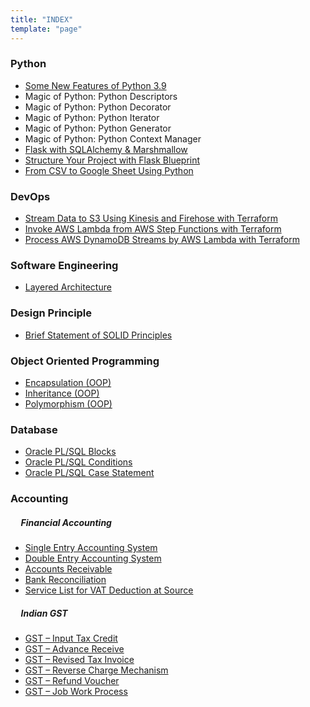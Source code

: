 ```yaml
---
title: "INDEX"
template: "page"
---
```


### Python
* [Some New Features of Python 3.9](http://nahidsaikat.com/blog/some-new-features-of-python-3.9/ "Some New Features of Python 3.9")
* Magic of Python: Python Descriptors
* Magic of Python: Python Decorator
* Magic of Python: Python Iterator
* Magic of Python: Python Generator
* Magic of Python: Python Context Manager
* [Flask with SQLAlchemy & Marshmallow](https://nahidsaikat.com/blog/flask-with-sqlalchemy-and-marshmallow/ "Flask with SQLAlchemy & Marshmallow")
* [Structure Your Project with Flask Blueprint](https://nahidsaikat.com/blog/structure-your-project-with-flask-blueprint/ "Structure Your Project with Flask Blueprint")
* [From CSV to Google Sheet Using Python](https://nahidsaikat.com/blog/from-csv-to-google-sheet-using-python/ "From CSV to Google Sheet Using Python")

### DevOps
* [Stream Data to S3 Using Kinesis and Firehose with Terraform](https://nahidsaikat.com/blog/stream-data-to-s3-using-kinesis-and-firehose-with-terraform/ "Stream Data to S3 Using Kinesis and Firehose with Terraform")
* [Invoke AWS Lambda from AWS Step Functions with Terraform](https://nahidsaikat.com/blog/invoke-aws-lambda-from-aws-step-functions-with-terraform/ "Invoke AWS Lambda from AWS Step Functions with Terraform")
* [Process AWS DynamoDB Streams by AWS Lambda with Terraform](https://nahidsaikat.com/blog/process-aws-dynamodb-streams-by-aws-lambda-with-terraform/ "Process AWS DynamoDB Streams by AWS Lambda with Terraform")

### Software Engineering
* [Layered Architecture](https://nahidsaikat.com/blog/2017/10/11/layered-architecture/ "Layered Architecture")

### Design Principle
* [Brief Statement of SOLID Principles](https://nahidsaikat.com/blog/2017/07/26/solid-principles/ "Solid Principle")

### Object Oriented Programming
* [Encapsulation (OOP)](https://nahidsaikat.com/blog/2017/12/30/encapsulation/ "Encapsulation")
* [Inheritance (OOP)](https://nahidsaikat.com/blog/2017/11/12/inheritance/ "Inheritance")
* [Polymorphism (OOP)](https://nahidsaikat.com/blog/2017/12/22/polymorphism/ "Polymorphism")

### Database
* [Oracle PL/SQL Blocks](https://nahidsaikat.com/blog/2018/01/29/oracle-pl-sql-blocks/ "Oracle PL/SQL Blocks")
* [Oracle PL/SQL Conditions](https://nahidsaikat.com/blog/2018/02/11/oracle-pl-sql-conditions/ "Oracle PL/SQL Conditions")
* [Oracle PL/SQL Case Statement](https://nahidsaikat.com/blog/2018/02/28/oracle-pl-sql-case-statement/ "Oracle PL/SQL Case Statement")

### Accounting &nbsp;<br/>
##### &nbsp;&nbsp;&nbsp;&nbsp;&nbsp;Financial Accounting
* [Single Entry Accounting System](https://nahidsaikat.com/blog/2017/10/21/single-entry-accounting-system/ "Single Entry Accounting System")
* [Double Entry Accounting System](https://nahidsaikat.com/blog/2017/10/23/double-entry-accounting-system/ "Double Entry Accounting System")
* [Accounts Receivable](https://nahidsaikat.com/blog/2017/11/22/accounts-receivable/ "Accounts Receivable")
* [Bank Reconciliation](https://nahidsaikat.com/blog/2018/01/21/bank-reconciliation/ "Bank Reconciliation")
* [Service List for VAT Deduction at Source](https://nahidsaikat.com/blog/2017/12/11/service-list-vat-deduction-source/ "Service List for VAT Deduction at Source")

##### &nbsp;&nbsp;&nbsp;&nbsp;&nbsp;Indian GST
* [GST – Input Tax Credit](https://nahidsaikat.com/blog/2017/09/28/gst-input-tax-credit/ "GST - Input Tax Credit")
* [GST – Advance Receive](https://nahidsaikat.com/blog/2017/09/03/gst-advanced-receive/ "GST - Advance Receive")
* [GST – Revised Tax Invoice](https://nahidsaikat.com/blog/2017/08/20/gst-revised-invoice/ "GST - Revised Tax Invoice")
* [GST – Reverse Charge Mechanism](https://nahidsaikat.com/blog/2017/08/11/gst-reverse-charge-mechanism/ "GST – Reverse Charge Mechanism")
* [GST – Refund Voucher](https://nahidsaikat.com/blog/2017/09/16/gst-refund-voucher/ "GST - Refund Voucher")
* [GST – Job Work Process](https://nahidsaikat.com/blog/2017/08/26/gst-job-work-process/ "GST - Job Work Process")
